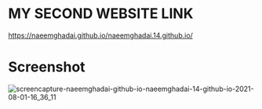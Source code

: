 # MY SECOND WEBSITE LINK
https://naeemghadai.github.io/naeemghadai.14.github.io/

# Screenshot

![screencapture-naeemghadai-github-io-naeemghadai-14-github-io-2021-08-01-16_36_11](https://user-images.githubusercontent.com/51822103/127768521-b9d03803-545b-4ece-9ac3-79ac5dfcbd22.png)

